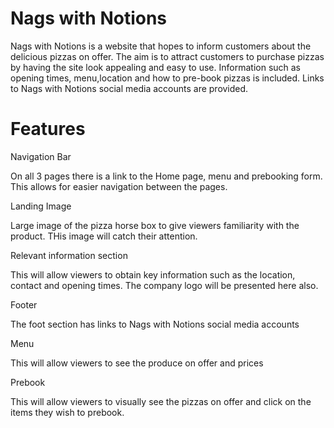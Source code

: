 # Nags with Notions

Nags with Notions is a website that hopes to inform customers about the delicious
pizzas on offer. The aim is to attract customers to purchase pizzas by having
the site look appealing and easy to use. Information such as opening times, menu,location
and how to pre-book pizzas is included. Links to Nags with Notions social media accounts 
are provided. 

# Features

Navigation Bar

On all 3 pages there is a link to the Home page, menu and prebooking form. 
This allows for easier navigation between the pages.

Landing Image

Large image of the pizza horse box to give viewers familiarity with the product.
THis image will catch their attention.

Relevant information section

This will allow viewers to obtain key information such as the location, contact and opening
times. The company logo will be presented here also. 

Footer

The foot section has links to Nags with Notions social media accounts

Menu

This will allow viewers to see the produce on offer and prices

Prebook

This will allow viewers to visually see the pizzas on offer and click on the items
they wish to prebook.